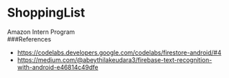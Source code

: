 # ShoppingList
Amazon Intern Program </br>
###References </br>
* https://codelabs.developers.google.com/codelabs/firestore-android/#4
* https://medium.com/@abeythilakeudara3/firebase-text-recognition-with-android-e46814c49dfe
